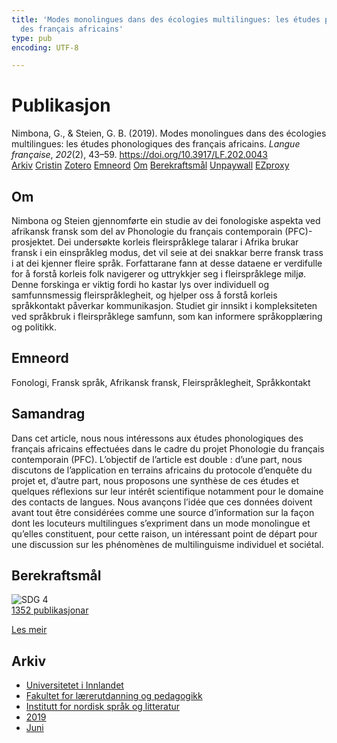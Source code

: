 ```yaml
---
title: 'Modes monolingues dans des écologies multilingues: les études phonologiques
  des français africains'
type: pub
encoding: UTF-8

---
```

<h1>Publikasjon</h1>
<article id="csl-bib-container-ARVZ9PVP" class="csl-bib-container">
  <div class="csl-bib-body"> <div class="csl-entry">Nimbona, G., &#38; Steien, G. B. (2019). Modes monolingues dans des écologies multilingues: les études phonologiques des français africains. <i>Langue française</i>, <i>202</i>(2), 43–59. <a href="https://doi.org/10.3917/LF.202.0043">https://doi.org/10.3917/LF.202.0043</a></div> </div>
  <div class="csl-bib-buttons">
    <a href="#taxonomy-article-ARVZ9PVP" alt="archive" class="csl-bib-button">Arkiv</a>
    <a href="https://app.cristin.no/results/show.jsf?id=1702129" alt="Cristin" class="csl-bib-button">Cristin</a>
    <a href="http://zotero.org/groups/5881554/items/ARVZ9PVP" alt="Zotero" class="csl-bib-button">Zotero</a>
    <a href="#keywords-article-ARVZ9PVP" alt="keywords" class="csl-bib-button">Emneord</a>
    <a href="#about-article-ARVZ9PVP" alt="about_pub" class="csl-bib-button">Om</a>
    <a href="#sdg-article-ARVZ9PVP" alt="sdg" class="csl-bib-button">Berekraftsmål</a>
    <a href="https://www.duo.uio.no/bitstream/10852/74818/2/lf_202-43.pdf" alt="Unpaywall" class="csl-bib-button">Unpaywall</a>
    <a href="https://www.duo.uio.no/bitstream/10852/74818/2/lf_202-43.pdf" alt="EZproxy" class="csl-bib-button">EZproxy</a>
  </div>
  <div id="csl-bib-meta-container-ARVZ9PVP"></div>
</article>
<div id="csl-bib-meta-ARVZ9PVP" class="csl-bib-meta">
  <article id="about-article-ARVZ9PVP" class="about_pub-article">
    <h1>Om</h1>
    Nimbona og Steien gjennomførte ein studie av dei fonologiske aspekta ved afrikansk fransk som del av Phonologie du français contemporain (PFC)-prosjektet. Dei undersøkte korleis fleirspråklege talarar i Afrika brukar fransk i ein einspråkleg modus, det vil seie at dei snakkar berre fransk trass i at dei kjenner fleire språk. Forfattarane fann at desse dataene er verdifulle for å forstå korleis folk navigerer og uttrykkjer seg i fleirspråklege miljø. Denne forskinga er viktig fordi ho kastar lys over individuell og samfunnsmessig fleirspråklegheit, og hjelper oss å forstå korleis språkkontakt påverkar kommunikasjon. Studiet gir innsikt i kompleksiteten ved språkbruk i fleirspråklege samfunn, som kan informere språkopplæring og politikk.
  </article>
  <article id="keywords-article-ARVZ9PVP" class="keywords-article">
    <h1>Emneord</h1>
    Fonologi, Fransk språk, Afrikansk fransk, Fleirspråklegheit, Språkkontakt
  </article>
  <article id="abstract-article-ARVZ9PVP" class="abstract-article">
    <h1>Samandrag</h1>
    Dans cet article, nous nous intéressons aux études phonologiques des français africains effectuées dans le cadre du projet Phonologie du français contemporain (PFC). L’objectif de l’article est double : d’une part, nous discutons de l’application en terrains africains du protocole d’enquête du projet et, d’autre part, nous proposons une synthèse de ces études et quelques réflexions sur leur intérêt scientifique notamment pour le domaine des contacts de langues. Nous avançons l’idée que ces données doivent avant tout être considérées comme une source d’information sur la façon dont les locuteurs multilingues s’expriment dans un mode monolingue et qu’elles constituent, pour cette raison, un intéressant point de départ pour une discussion sur les phénomènes de multilinguisme individuel et sociétal.
  </article>
  <article id="sdg-article-ARVZ9PVP" class="sdg-article">
    <h1>Berekraftsmål</h1>
    <div class="sdg-container"><div id="sdg4" class="sdg">
        <img src="{{< params subfolder >}}images/sdg/sdg04_nn.png" class="image" alt="SDG 4">
        <div class="sdg-overlay">
          <a href="{{< params subfolder >}}nn/archive/?sdg=4#archive" class="sdg-publication-count"><span>1352</span> publikasjonar</a>
          <p><a href="https://fn.no/om-fn/fns-baerekraftsmaal/god-utdanning?lang=nno-NO" class="sdg-read-more">Les meir</a></p>
        </div>
      </div></div>
  </article>
  <article id="taxonomy-article-ARVZ9PVP" class="taxonomy-article">
    <h1>Arkiv</h1>
    <ul>
      <li><a href="{{< params subfolder >}}nn/archive/?key=3DCRN523">Universitetet i Innlandet</a></li>
      <li><a href="{{< params subfolder >}}nn/archive/?key=WYNZA47F">Fakultet for lærerutdanning og pedagogikk</a></li>
      <li><a href="{{< params subfolder >}}nn/archive/?key=T9U6ILTU">Institutt for nordisk språk og litteratur</a></li>
      <li><a href="{{< params subfolder >}}nn/archive/?key=AS5QFSER">2019</a></li>
      <li><a href="{{< params subfolder >}}nn/archive/?key=P2YUXSY9">Juni</a></li>
    </ul>
  </article>
</div>
